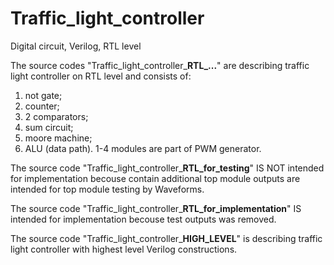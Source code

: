 # Traffic_light_controller
Digital circuit, Verilog, RTL level

The source codes "Traffic_light_controller_**RTL_...**" are describing traffic light controller on RTL level and consists of:
1) not gate; 
2) counter;
3) 2 comparators;
4) sum circuit;
5) moore machine;
6) ALU (data path).
1-4 modules are part of PWM generator. 

The source code "Traffic_light_controller_**RTL_for_testing**" IS NOT intended for implementation becouse contain additional top module outputs are intended for top module testing by Waveforms.

The source code "Traffic_light_controller_**RTL_for_implementation**" IS intended for implementation becouse test outputs was removed.

The source code "Traffic_light_controller_**HIGH_LEVEL**" is describing traffic light controller with highest level Verilog constructions.




